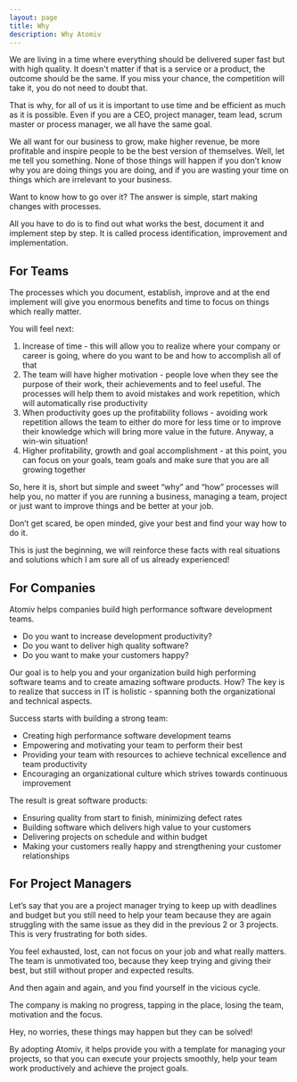 ```yaml
---
layout: page
title: Why
description: Why Atomiv
---
```


<!-- TODO: VC: I think this is now redudant because we already have the Why at the top -->
<!--
Why should every company have processes?
-->

<!-- TODO: VC: Check with TG if we will have this -->

<!--
(warning: if you are running or working in a company who has no space for improvement and working with a highly self-organized team, standardized process and software solutions, feel free to skip it, you already know what to do.) 
- ovo je opciono totalno, cilj je bio da ova recenica predstavi idealan scenario i kompaniju, koja realno ne postoji, sto znaci da su procesi potrebni svima
-->

We are living in a time where everything should be delivered super fast but with high quality. It doesn't matter if that is a service or a product, the outcome should be the same. If you miss your chance, the competition will take it, you do not need to doubt that.

<!-- (note:  add option where company or people tried this) -->

That is why, for all of us it is important to use time and be efficient as much as it is possible. Even if you are a CEO, project manager, team lead, scrum master or process manager, we all have the same goal. 

<!-- (note: add team productivity in previous paragraph) -->

We all want for our business to grow, make higher revenue, be more profitable and inspire people to be the best version of themselves. Well, let me tell you something. None of those things will happen if you don’t know why you are doing things you are doing, and if you are wasting your time on things which are irrelevant to your business.

Want to know how to go over it? The answer is simple, start making changes with processes. 

All you have to do is to find out what works the best, document it and implement step by step.
It is called process identification, improvement and implementation. 

<!--
(note: include Atomiv, how we are doing that and what we are offering)
-->

<!-- TODO: VC: Review with TG, this was previously inside the project management section but I moved it up here because I think it's common for the rest as well, but anyway we can discuss -->

## For Teams

The processes which you document, establish, improve and at the end implement will give you enormous benefits and time to focus on things which really matter.

You will feel next:

1. Increase of time -  this will allow you to realize where your company or career is going, where do you want to be and how to accomplish all of that
2. The team will have higher motivation - people love when they see the purpose of their work, their achievements and to feel useful. The processes will help them to avoid mistakes and work repetition, which will automatically rise productivity 
3. When productivity goes up the profitability follows -  avoiding work repetition allows the team to either do more for less time or to improve their knowledge which will bring more value in the future. Anyway, a win-win situation! 
4. Higher profitability, growth and goal accomplishment - at this point, you can focus on your goals, team goals and make sure that you are all growing together 

So, here it is, short but simple and sweet “why” and “how” processes will help you, no matter if you are running a business, managing a team, project or just want to improve things and be better at your job.

Don’t get scared, be open minded, give your best and find your way how to do it.

This is just the beginning, we will reinforce these facts with real situations and solutions which I am sure all of us already experienced!

## For Companies

Atomiv helps companies build high performance software development teams.

* Do you want to increase development productivity?
* Do you want to deliver high quality software?
* Do you want to make your customers happy?

Our goal is to help you and your organization build high performing software teams and to create amazing software products. How? The key is to realize that success in IT is holistic - spanning both the organizational and technical aspects.

Success starts with building a strong team:

* Creating high performance software development teams
* Empowering and motivating your team to perform their best
* Providing your team with resources to achieve technical excellence and team productivity
* Encouraging an organizational culture which strives towards continuous improvement

The result is great software products:

* Ensuring quality from start to finish, minimizing defect rates
* Building software which delivers high value to your customers
* Delivering projects on schedule and within budget
* Making your customers really happy and strengthening your customer relationships

<!-- TODO: TG -->
<!--
## For CEO 
-->

## For Project Managers 

Let’s say that you are a project manager trying to keep up with deadlines and budget but you still need to help your team because they are again struggling with the same issue as they did in the previous 2 or 3 projects. This is very frustrating for both sides.

You feel exhausted, lost, can not focus on your job and what really matters. The team is unmotivated too, because they keep trying and giving their best, but still without proper and expected results.

And then again and again, and you find yourself in the vicious cycle. 

The company is making no progress, tapping in the place, losing the team, motivation and the focus. 

Hey, no worries, these things may happen but they can be solved!

By adopting Atomiv, it helps provide you with a template for managing your projects, so that you can execute your projects smoothly, help your team work productively and achieve the project goals.

<!-- TODO: VC -->
<!--
## For Architects
-->


<!-- TODO: VC -->
<!--
## For Developers
-->

<!-- TODO: VC -->
<!--
## For QA
-->
